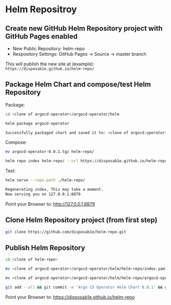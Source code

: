 # Helm Repositroy

## Create new GitHub Helm Repository project with GitHub Pages enabled 

* New Public Repository: helm-repo
* Respository Settings: GitHub Pages -> Source -> master branch

This will publish the new site at (example): `https://disposab1e.github.io/helm-repo/`



## Package Helm Chart and compose/test Helm Repository

Package: 
```bash
cd <clone of argocd-operator>/argocd-operator/helm

helm package argocd-operator

Successfully packaged chart and saved it to: <clone of argocd-operator>/argocd-operator/helm/argocd-operator-0.0.1.tgz
```

Compose:
```bash
mv argocd-operator-0.0.1.tgz helm-repo/

helm repo index helm-repo/ --url https://disposab1e.github.io/helm-repo 
```

Test:
```bash
helm serve --repo-path ./helm-repo/

Regenerating index. This may take a moment.
Now serving you on 127.0.0.1:8879
```
Point your Browser to: http://127.0.0.1:8879


## Clone Helm Repository project (from first step)

```bash
git clone https://github.com/disposab1e/helm-repo.git
```

## Publish Helm Repository

```bash
cd <clone of helm-repo>

mv <clone of argocd-operator>/argocd-operator/helm/helm-repo/index.yaml .

mv <clone of argocd-operator>/argocd-operator/helm/helm-repo/argocd-operator-0.0.1.tgz .

git add --all && git commit -m 'Argo CD Operator Helm Chart 0.0.1' && git push origin master
```
Point your Browser to: https://disposab1e.github.io/helm-repo
